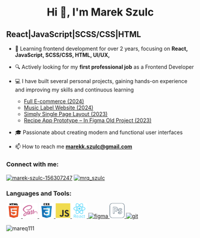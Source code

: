 <h1 align="center">Hi 👋, I'm Marek Szulc</h1>

<h2 align="left">React|JavaScript|SCSS/CSS|HTML</h2>


  - 🌱 Learning frontend development for over 2 years, focusing on <strong>React, JavaScript, SCSS/CSS, HTML, UI/UX, </strong>
  - 🔍 Actively looking for my <strong>first professional job</strong> as a Frontend Developer
  - 💻 I have built several personal projects, gaining hands-on experience and improving my skills and continuous learning
    <ul>
      <li><a href="https://github.com/Mareq111/music-label-shop" target="_blank">Full E-commerce (2024)</a></li>
      <li><a href="https://github.com/Mareq111/music-stream-website" target="_blank">Music Label Website (2024)</a></li>
      <li><a href="https://github.com/Mareq111/Marlleto-Layout-website" target="_blank">Simply Single Page Layout (2023)</a></li>
      <li><a href="https://www.figma.com/proto/wDrWTIWqpyDVV3uR9pV2us/FUDDER-Przepisy-aplikacja?page-id=0%3A1&node-id=845-28946&node-type=canvas&viewport=2393%2C1772%2C0.88&t=qJ55h1WQR8c98raG-8&scaling=scale-down&content-scaling=fixed&starting-point-node-id=512%3A10243&hide-ui=1" target="_blank">Recipe App Prototype – In Figma Old Project (2023)</a></li>
    </ul>
    
  - 🎓 Passionate about creating modern and functional user interfaces
  - 📫 How to reach me **marekk.szulc@gmail.com**


<h3 align="left">Connect with me:</h3>
<p align="left">
<a href="https://linkedin.com/in/marek-szulc-156307247" target="blank"><img align="center" src="https://raw.githubusercontent.com/rahuldkjain/github-profile-readme-generator/master/src/images/icons/Social/linked-in-alt.svg" alt="marek-szulc-156307247" height="30" width="40" /></a>
<a href="https://instagram.com/mrq_szulc" target="blank"><img align="center" src="https://raw.githubusercontent.com/rahuldkjain/github-profile-readme-generator/master/src/images/icons/Social/instagram.svg" alt="mrq_szulc" height="30" width="40" /></a>
</p>

<h3 align="left">Languages and Tools:</h3>
<p align="left"><a href="https://www.w3.org/html/" target="_blank" rel="noreferrer"> <img src="https://raw.githubusercontent.com/devicons/devicon/master/icons/html5/html5-original-wordmark.svg" alt="html5" width="40" height="40"/> </a> <a href="https://sass-lang.com" target="_blank" rel="noreferrer"> <img src="https://raw.githubusercontent.com/devicons/devicon/master/icons/sass/sass-original.svg" alt="sass" width="40" height="40"/> </a> <a href="https://www.w3schools.com/css/" target="_blank" rel="noreferrer"> <img src="https://raw.githubusercontent.com/devicons/devicon/master/icons/css3/css3-original-wordmark.svg" alt="css3" width="40" height="40"/> <a href="https://developer.mozilla.org/en-US/docs/Web/JavaScript" target="_blank" rel="noreferrer"> <img src="https://raw.githubusercontent.com/devicons/devicon/master/icons/javascript/javascript-original.svg" alt="javascript" width="40" height="40"/> </a> <a href="https://reactjs.org/" target="_blank" rel="noreferrer"> <img src="https://raw.githubusercontent.com/devicons/devicon/master/icons/react/react-original-wordmark.svg" alt="react" width="40" height="40"/> </a> </a> <a href="https://www.figma.com/" target="_blank" rel="noreferrer"> <img src="https://www.vectorlogo.zone/logos/figma/figma-icon.svg" alt="figma" width="40" height="40"/> </a>   <a href="https://www.photoshop.com/en" target="_blank" rel="noreferrer"> <img src="https://raw.githubusercontent.com/devicons/devicon/master/icons/photoshop/photoshop-line.svg" alt="photoshop" width="40" height="40"/> </a>  <a href="https://git-scm.com/" target="_blank" rel="noreferrer"> <img src="https://www.vectorlogo.zone/logos/git-scm/git-scm-icon.svg" alt="git" width="40" height="40"/> </a> </p>

<p><img align="center" src="https://github-readme-stats.vercel.app/api/top-langs?username=mareq111&show_icons=true&locale=en&layout=compact" alt="mareq111" /></p>
